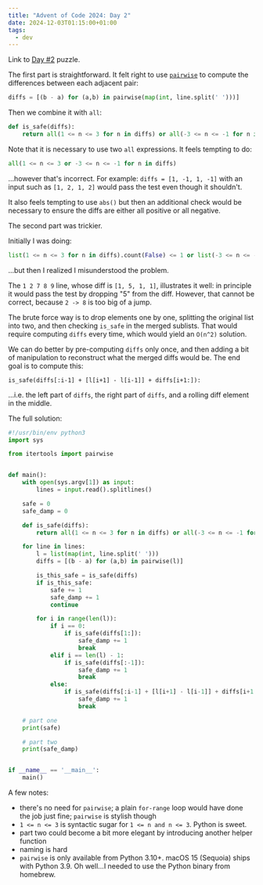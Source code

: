 ```yaml
---
title: "Advent of Code 2024: Day 2"
date: 2024-12-03T01:15:00+01:00
tags:
  - dev
---
```


Link to [Day #2](https://adventofcode.com/2024/day/2) puzzle.


The first part is straightforward. It felt right to use [`pairwise`](https://docs.python.org/3/library/itertools.html#itertools.pairwise) to compute the differences between each adjacent pair:

```python
diffs = [(b - a) for (a,b) in pairwise(map(int, line.split(' ')))]
```

Then we combine it with `all`:

```python
def is_safe(diffs):
    return all(1 <= n <= 3 for n in diffs) or all(-3 <= n <= -1 for n in diffs)
```

Note that it is necessary to use two `all` expressions. It feels tempting to do:

```python
all(1 <= n <= 3 or -3 <= n <= -1 for n in diffs)
```

...however that's incorrect. For example: `diffs = [1, -1, 1, -1]` with an input
such as `[1, 2, 1, 2]` would pass the test even though it shouldn't.

It also feels tempting to use `abs()` but then an additional check would be
necessary to ensure the diffs are either all positive or all negative.

The second part was trickier.

Initially I was doing:

```python
list(1 <= n <= 3 for n in diffs).count(False) <= 1 or list(-3 <= n <= -1 for n in diffs).count(False) <= 1
```

...but then I realized I misunderstood the problem.

The `1 2 7 8 9` line, whose diff is `[1, 5, 1, 1]`, illustrates it well: in
principle it would pass the test by dropping "5" from the diff. However, that
cannot be correct, because `2 -> 8` is too big of a jump.

The brute force way is to drop elements one by one, splitting the original list
into two, and then checking `is_safe` in the merged sublists. That would
require computing `diffs` every time, which would yield an `O(n^2)` solution.

We can do better by pre-computing `diffs` only once, and then adding a bit of
manipulation to reconstruct what the merged diffs would be. The end goal is to
compute this:

```python3
is_safe(diffs[:i-1] + [l[i+1] - l[i-1]] + diffs[i+1:]):
```

...i.e. the left part of `diffs`, the right part of `diffs`, and a rolling diff
element in the middle.

The full solution:

```python
#!/usr/bin/env python3
import sys

from itertools import pairwise


def main():
    with open(sys.argv[1]) as input:
        lines = input.read().splitlines()

    safe = 0
    safe_damp = 0

    def is_safe(diffs):
        return all(1 <= n <= 3 for n in diffs) or all(-3 <= n <= -1 for n in diffs)

    for line in lines:
        l = list(map(int, line.split(' ')))
        diffs = [(b - a) for (a,b) in pairwise(l)]

        is_this_safe = is_safe(diffs)
        if is_this_safe:
            safe += 1
            safe_damp += 1
            continue

        for i in range(len(l)):
            if i == 0:
                if is_safe(diffs[1:]):
                    safe_damp += 1
                    break
            elif i == len(l) - 1:
                if is_safe(diffs[:-1]):
                    safe_damp += 1
                    break
            else:
                if is_safe(diffs[:i-1] + [l[i+1] - l[i-1]] + diffs[i+1:]):
                    safe_damp += 1
                    break

    # part one
    print(safe)

    # part two
    print(safe_damp)


if __name__ == '__main__':
    main()
```

A few notes:

- there's no need for `pairwise`; a plain `for-range` loop would have done the
  job just fine; `pairwise` is stylish though
- `1 <= n <= 3` is syntactic sugar for `1 <= n and n <= 3`. Python is sweet.
- part two could become a bit more elegant by introducing another helper
  function
- naming is hard
- `pairwise` is only available from Python 3.10+. macOS 15 (Sequoia) ships with
  Python 3.9. Oh well...I needed to use the Python binary from homebrew.

